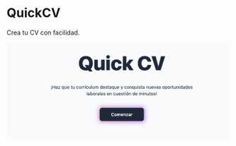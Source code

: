 # QuickCV
Crea tu CV con facilidad.

![](https://github.com/enriqueSFranco/QuickCV/blob/main/src/assets/images/thumbnail_1.png)
